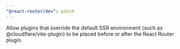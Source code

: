 ```yaml
---
"@react-router/dev": patch
---
```


Allow plugins that override the default SSR environment (such as @cloudflare/vite-plugin) to be placed before or after the React Router plugin.
